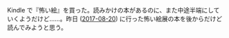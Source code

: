 Kindle で『怖い絵』を買った。読みかけの本があるのに、また中途半端にしていくようだけど……。昨日 ([2017-08-20][]) に行った怖い絵展の本を後からだけど読んでみようと思う。

[2017-08-20]: https://blog.bouzuya.net/2017/08/20/
